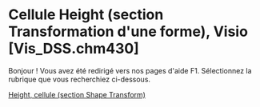 
# Cellule Height (section Transformation d'une forme), Visio [Vis_DSS.chm430]

Bonjour ! Vous avez été redirigé vers nos pages d'aide F1. Sélectionnez la rubrique que vous recherchiez ci-dessous.

[Height, cellule (section Shape Transform)](http://msdn.microsoft.com/library/194d5beb-c705-f567-84de-8305c41081a8%28Office.15%29.aspx)
